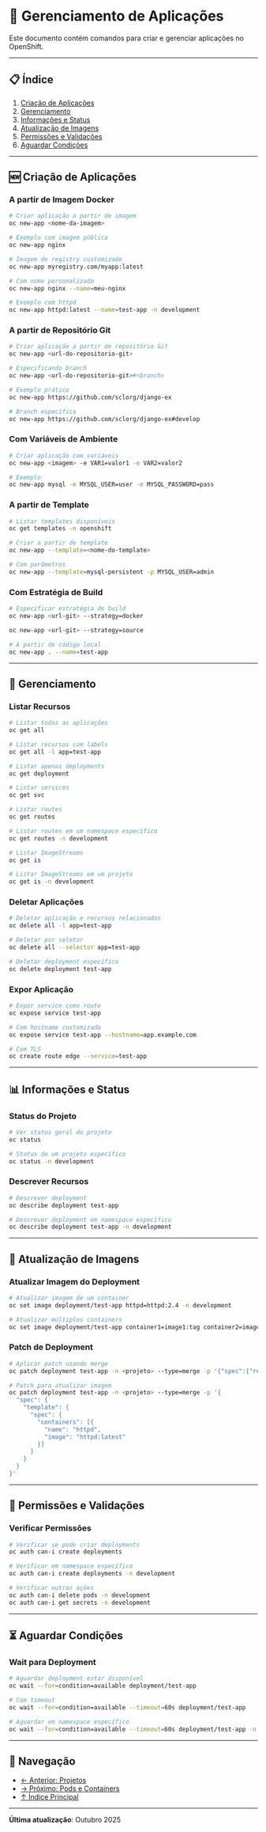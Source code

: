 # 🚀 Gerenciamento de Aplicações

Este documento contém comandos para criar e gerenciar aplicações no OpenShift.

---

## 📋 Índice

1. [Criação de Aplicações](#criação-de-aplicações)
2. [Gerenciamento](#gerenciamento)
3. [Informações e Status](#informações-e-status)
4. [Atualização de Imagens](#atualização-de-imagens)
5. [Permissões e Validações](#permissões-e-validações)
6. [Aguardar Condições](#aguardar-condições)

---

## 🆕 Criação de Aplicações

### A partir de Imagem Docker
```bash ignore
# Criar aplicação a partir de imagem
oc new-app <nome-da-imagem>
```

```bash ignore
# Exemplo com imagem pública
oc new-app nginx
```

```bash ignore
# Imagem de registry customizado
oc new-app myregistry.com/myapp:latest
```

```bash ignore
# Com nome personalizado
oc new-app nginx --name=meu-nginx
```

```bash
# Exemplo com httpd
oc new-app httpd:latest --name=test-app -n development
```

### A partir de Repositório Git
```bash ignore
# Criar aplicação a partir de repositório Git
oc new-app <url-do-repositorio-git>
```

```bash ignore
# Especificando branch
oc new-app <url-do-repositorio-git>#<branch>
```

```bash ignore
# Exemplo prático
oc new-app https://github.com/sclorg/django-ex
```

```bash ignore
# Branch específica
oc new-app https://github.com/sclorg/django-ex#develop
```

### Com Variáveis de Ambiente
```bash ignore
# Criar aplicação com variáveis
oc new-app <imagem> -e VAR1=valor1 -e VAR2=valor2
```

```bash ignore
# Exemplo
oc new-app mysql -e MYSQL_USER=user -e MYSQL_PASSWORD=pass
```

### A partir de Template
```bash
# Listar templates disponíveis
oc get templates -n openshift
```

```bash ignore
# Criar a partir de template
oc new-app --template=<nome-do-template>
```

```bash
# Com parâmetros
oc new-app --template=mysql-persistent -p MYSQL_USER=admin
```

### Com Estratégia de Build
```bash ignore
# Especificar estratégia de build
oc new-app <url-git> --strategy=docker
```
```bash  ignore
oc new-app <url-git> --strategy=source
```

```bash ignore
# A partir de código local
oc new-app . --name=test-app
```

---

## 🔧 Gerenciamento

### Listar Recursos
```bash
# Listar todas as aplicações
oc get all
```

```bash
# Listar recursos com labels
oc get all -l app=test-app
```

```bash
# Listar apenas deployments
oc get deployment
```

```bash
# Listar services
oc get svc
```

```bash
# Listar routes
oc get routes
```

```bash
# Listar routes em um namespace específico
oc get routes -n development
```

```bash
# Listar ImageStreams
oc get is
```

```bash
# Listar ImageStreams em um projeto
oc get is -n development
```

### Deletar Aplicações
```bash ignore
# Deletar aplicação e recursos relacionados
oc delete all -l app=test-app
```

```bash ignore
# Deletar por seletor
oc delete all --selector app=test-app
```

```bash ignore
# Deletar deployment específico
oc delete deployment test-app
```

### Expor Aplicação
```bash ignore
# Expor service como route
oc expose service test-app
```

```bash ignore
# Com hostname customizado
oc expose service test-app --hostname=app.example.com
```

```bash
# Com TLS
oc create route edge --service=test-app
```

---

## 📊 Informações e Status

### Status do Projeto
```bash
# Ver status geral do projeto
oc status
```

```bash
# Status de um projeto específico
oc status -n development
```

### Descrever Recursos
```bash
# Descrever deployment
oc describe deployment test-app
```

```bash
# Descrever deployment em namespace específico
oc describe deployment test-app -n development
```

---

## 🔄 Atualização de Imagens

### Atualizar Imagem do Deployment
```bash
# Atualizar imagem de um container
oc set image deployment/test-app httpd=httpd:2.4 -n development
```

```bash ignore
# Atualizar múltiplos containers
oc set image deployment/test-app container1=image1:tag container2=image2:tag
```

### Patch de Deployment
```bash
# Aplicar patch usando merge
oc patch deployment test-app -n <projeto> --type=merge -p '{"spec":{"replicas":3}}'
```

```bash
# Patch para atualizar imagem
oc patch deployment test-app -n <projeto> --type=merge -p '{
  "spec": {
    "template": {
      "spec": {
        "containers": [{
          "name": "httpd",
          "image": "httpd:latest"
        }]
      }
    }
  }
}'
```

---

## 🔐 Permissões e Validações

### Verificar Permissões
```bash
# Verificar se pode criar deployments
oc auth can-i create deployments
```

```bash
# Verificar em namespace específico
oc auth can-i create deployments -n development
```

```bash
# Verificar outras ações
oc auth can-i delete pods -n development
oc auth can-i get secrets -n development
```

---

## ⏳ Aguardar Condições

### Wait para Deployment
```bash
# Aguardar deployment estar disponível
oc wait --for=condition=available deployment/test-app
```

```bash
# Com timeout
oc wait --for=condition=available --timeout=60s deployment/test-app
```

```bash
# Aguardar em namespace específico
oc wait --for=condition=available --timeout=60s deployment/test-app -n development
```
---

## 📖 Navegação

- [← Anterior: Projetos](02-projetos.md)
- [→ Próximo: Pods e Containers](04-pods-containers.md)
- [↑ Índice Principal](README.md)

---

**Última atualização**: Outubro 2025
